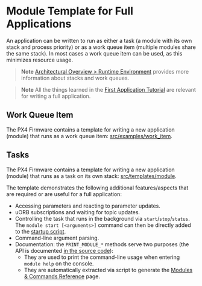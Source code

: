 # Module Template for Full Applications

An application can be written to run as either a task (a module with its own stack and process priority) or as a work queue item (multiple modules share the same stack).
In most cases a work queue item can be used, as this minimizes resource usage.

> **Note** [Architectural Overview > Runtime Environment](../concept/architecture.md#runtime-environment) provides more information about stacks and work queues.

<span></span>
> **Note** All the things learned in the [First Application Tutorial](../apps/hello_sky.md) are relevant for writing a full application.


## Work Queue Item

The PX4 Firmware contains a template for writing a new application (module) that runs as a work queue item: 
[src/examples/work_item](https://github.com/PX4/Firmware/tree/master/src/examples/work_item).


## Tasks
The PX4 Firmware contains a template for writing a new application (module) that runs as a task on its own stack:
[src/templates/module](https://github.com/PX4/Firmware/tree/master/src/templates/module).

The template demonstrates the following additional features/aspects that are required or are useful for a full application:

- Accessing parameters and reacting to parameter updates.
- uORB subscriptions and waiting for topic updates.
- Controlling the task that runs in the background via `start`/`stop`/`status`.
  The `module start [<arguments>]` command can then be directly added to the
  [startup script](../concept/system_startup.md).
- Command-line argument parsing.
- Documentation: the `PRINT_MODULE_*` methods serve two purposes (the API is
  documented [in the source code](https://github.com/PX4/Firmware/blob/v1.8.0/src/platforms/px4_module.h#L381)):
  - They are used to print the command-line usage when entering `module help` on the console.
  - They are automatically extracted via script to generate the [Modules & Commands Reference](../middleware/modules_main.md) page.

